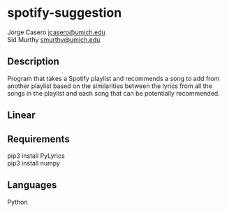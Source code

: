 # spotify-suggestion
Jorge Casero <jcasero@umich.edu><br />
Sid Murthy <smurthy@umich.edu>

## Description
Program that takes a Spotify playlist and recommends a song to add from another playlist based on the similarities between the lyrics from all the songs in the playlist and each song that can be potentially recommended.

## Linear 

## Requirements
pip3 install PyLyrics<br />
pip3 install numpy

## Languages
Python
